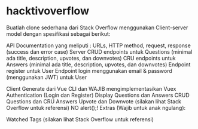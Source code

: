 # hacktivoverflow

Buatlah clone sederhana dari Stack Overflow menggunakan Client-server model dengan spesifikasi sebagai berikut:

API Documentation yang meliputi : URLs, HTTP method, request, response (success dan error case)
Server
CRUD endpoints untuk Questions (minimal ada title, description, upvotes, dan downvotes)
CRU endpoints untuk Answers (minimal ada title, description, upvotes, dan downvotes)
Endpoint register untuk User
Endpoint login menggunakan email & password (menggunakan JWT) untuk User

Client
Generate dari Vue CLI dan WAJIB mengimplementasikan Vuex
Authentication (Login dan Register)
Display Questions dan Answers
CRUD Questions dan CRU Answers
Upvote dan Downvote (silakan lihat Stack Overflow untuk referensi)
NO alert();!
Extras (Wajib untuk anak ngulang):

Watched Tags (silakan lihat Stack Overflow untuk referensi)
